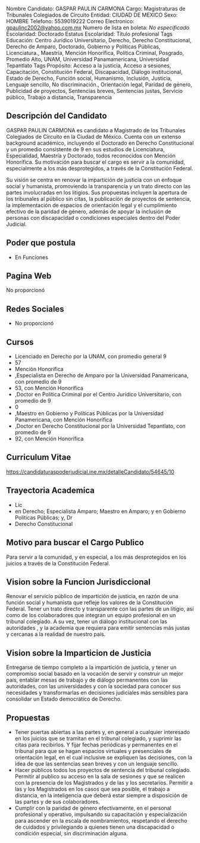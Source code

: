 Nombre Candidato: GASPAR PAULIN CARMONA
Cargo: Magistraturas de Tribunales Colegiados de Circuito
Entidad: CIUDAD DE MEXICO
Sexo: HOMBRE
Telefono: 5539019222
Correo Electronico: gpaulinc2002@yahoo.com.mx
Numero de lista en boleta: *No especificado*
Escolaridad: Doctorado
Estatus Escolaridad: Título profesional
Tags Educación: Centro Jurídico Universitario, Derecho, Derecho Constitucional, Derecho de Amparo, Doctorado, Gobierno y Políticas Públicas, Licenciatura., Maestría, Mención Honorífica, Política Criminal, Posgrado, Promedio Alto, UNAM, Universidad Panamamericana, Universidad Tepantlato
Tags Propósito: Acceso a la justicia, Acceso a sesiones, Capacitación, Constitución Federal, Discapacidad, Diálogo institucional, Estado de Derecho, Función social, Humanismo, Inclusión, Justicia, Lenguaje sencillo, No discriminación., Orientación legal, Paridad de género, Publicidad de proyectos, Sentencias breves, Sentencias justas, Servicio público, Trabajo a distancia, Transparencia


## Descripción del Candidato 

GASPAR PAULIN CARMONA es candidato a Magistrado de los Tribunales Colegiados de Circuito en la Ciudad de México. Cuenta con un extenso background académico, incluyendo el Doctorado en Derecho Constitucional y un promedio consistente de 9 en sus estudios de Licenciatura, Especialidad, Maestría y Doctorado, todos reconocidos con Mención Honorífica. Su motivación para buscar el cargo es servir a la comunidad, especialmente a los más desprotegidos, a través de la Constitución Federal.

Su visión se centra en renovar la impartición de justicia con un enfoque social y humanista, promoviendo la transparencia y un trato directo con las partes involucradas en los litigios. Sus propuestas incluyen la apertura de los tribunales al público sin citas, la publicación de proyectos de sentencia, la implementación de espacios de orientación legal y el cumplimiento efectivo de la paridad de género, además de apoyar la inclusión de personas con discapacidad o condiciones especiales dentro del Poder Judicial.


## Poder que postula

- En Funciones


## Pagina Web

No proporcionó


## Redes Sociales

- No proporcionó


## Cursos

- Licenciado en Derecho por la UNAM, con promedio general 9
- 57
- Mención Honorífica
- ,Especialista en Derecho de Amparo por la Universidad Panamericana, con promedio de 9
- 53, con Mención Honorífica
- ,Doctor en Política Criminal por el Centro Jurídico Universitario, con promedio de 9
- 0
- ,Maestro en Gobierno y Políticas Públicas por la Universidad Panamericana, con Mención Honorífica
- ,Doctor en Derecho Constitucional por la Universidad Tepantlato, con promedio de 9
- 92, con Mención Honorífica


## Curriculum Vitae

https://candidaturaspoderjudicial.ine.mx/detalleCandidato/54645/10


## Trayectoria Academica

- Lic
- en Derecho; Especialista Amparo; Maestro en Amparo; y en Gobierno Políticas Públicas; y, Dr
- Derecho Constitucional


## Motivo para buscar el Cargo Publico

Para servir a la comunidad, y en especial, a los más desprotegidos en los juicios a través de la Constitución Federal.


## Vision sobre la Funcion Jurisdiccional

Renovar el servicio público de impartición de justicia, en razón de una función social y humanista que refleje los valores de la Constitución Federal. Tener un trato directo y transparente con las partes de un litigio, así como de los colaboradores que integran un equipo profesional en un tribunal colegiado. A su vez, tener un diálogo institucional con las autoridades , y la academia que requiera para emitir sentencias más justas y cercanas a la realidad de nuestro país.


## Vision sobre la Imparticion de Justicia

Entregarse de tiempo completo a la impartición de justicia, y tener un compromiso social basado en la vocación de servir y construir un mejor país, entablar mesas de trabajo y de diálogo permanentes con las autoridades, con las universidades y con la sociedad para conocer sus necesidades y transformarlas en decisiones judiciales más sensibles para consolidar un Estado democrático de Derecho.


## Propuestas

- Tener puertas abiertas a las partes y, en general a cualquier interesado en los juicios que se tramitan en el tribunal colegiado, y suprimir las citas para recibirlos. Y fijar fechas periódicas y permanentes en el tribunal para que se hagan espacios virtuales y presenciales de orientación legal, en el cual inclusive se expliquen las decisiones, con la idea de que las sentencias sean breves y con un lenguaje sencillo.
- Hacer públicos todos los proyectos de sentencia del tribunal colegiado. Permitir al publico su acceso en la sala de sesiones y que se realicen con la presencia de los Magistrados y de las y los secretarios. Permitir a las y los Magistrados en los casos que sea posible, el trabajo a distancia, en la inteligencia que deberá estar siempre a disposición de las partes y de sus colaboradores.
- Cumplir con la paridad de género efectivamente, en el personal profesional y operativo, impulsando su capacitación y especialización para ascender en la escala de nombramientos, respetando el derecho de cuidados y privilegiando a quienes tienen una discapacidad o condición especial, sin discriminación alguna.

